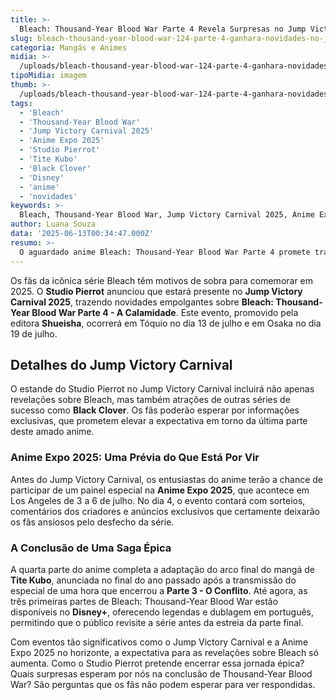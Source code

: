 ```yaml
---
title: >-
  Bleach: Thousand-Year Blood War Parte 4 Revela Surpresas no Jump Victory Carnival 2025
slug: bleach-thousand-year-blood-war-124-parte-4-ganhara-novidades-no-jump-victory-carnival
categoria: Mangás e Animes
midia: >-
  /uploads/bleach-thousand-year-blood-war-124-parte-4-ganhara-novidades-no-jump-victory-carnival-thumb.webp
tipoMidia: imagem
thumb: >-
  /uploads/bleach-thousand-year-blood-war-124-parte-4-ganhara-novidades-no-jump-victory-carnival-thumb.webp
tags:
  - 'Bleach'
  - 'Thousand-Year Blood War'
  - 'Jump Victory Carnival 2025'
  - 'Anime Expo 2025'
  - 'Studio Pierrot'
  - 'Tite Kubo'
  - 'Black Clover'
  - 'Disney'
  - 'anime'
  - 'novidades'
keywords: >-
  Bleach, Thousand-Year Blood War, Jump Victory Carnival 2025, Anime Expo 2025, Studio Pierrot, Tite Kubo, Black Clover, Disney+, anime, novidades
author: Luana Souza
data: '2025-06-13T00:34:47.000Z'
resumo: >-
  O aguardado anime Bleach: Thousand-Year Blood War Parte 4 promete trazer revelações excitantes no Jump Victory Carnival 2025 em Tóquio e Osaka. Com um painel especial também na Anime Expo 2025, os fãs terão um vislumbre do que está por vir na conclusão épica da saga.
---
```


Os fãs da icônica série Bleach têm motivos de sobra para comemorar em 2025. O **Studio Pierrot** anunciou que estará presente no **Jump Victory Carnival 2025**, trazendo novidades empolgantes sobre **Bleach: Thousand-Year Blood War Parte 4 - A Calamidade**. Este evento, promovido pela editora **Shueisha**, ocorrerá em Tóquio no dia 13 de julho e em Osaka no dia 19 de julho.

## Detalhes do Jump Victory Carnival

O estande do Studio Pierrot no Jump Victory Carnival incluirá não apenas revelações sobre Bleach, mas também atrações de outras séries de sucesso como **Black Clover**. Os fãs poderão esperar por informações exclusivas, que prometem elevar a expectativa em torno da última parte deste amado anime.

### Anime Expo 2025: Uma Prévia do Que Está Por Vir

Antes do Jump Victory Carnival, os entusiastas do anime terão a chance de participar de um painel especial na **Anime Expo 2025**, que acontece em Los Angeles de 3 a 6 de julho. No dia 4, o evento contará com sorteios, comentários dos criadores e anúncios exclusivos que certamente deixarão os fãs ansiosos pelo desfecho da série.

### A Conclusão de Uma Saga Épica

A quarta parte do anime completa a adaptação do arco final do mangá de **Tite Kubo**, anunciada no final do ano passado após a transmissão do especial de uma hora que encerrou a **Parte 3 - O Conflito**. Até agora, as três primeiras partes de Bleach: Thousand-Year Blood War estão disponíveis no **Disney+**, oferecendo legendas e dublagem em português, permitindo que o público revisite a série antes da estreia da parte final.

Com eventos tão significativos como o Jump Victory Carnival e a Anime Expo 2025 no horizonte, a expectativa para as revelações sobre Bleach só aumenta. Como o Studio Pierrot pretende encerrar essa jornada épica? Quais surpresas esperam por nós na conclusão de Thousand-Year Blood War? São perguntas que os fãs não podem esperar para ver respondidas.